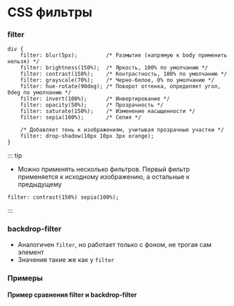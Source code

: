 # CSS фильтры


<!-- xxxxxxxxxxxxxxxxxxxxxxxxxxxxxxxxxxxxxxxxxxxxxxxxxxxxxxx -->
### filter
<!-- xxxxxxxxxxxxxxxxxxxxxxxxxxxxxxxxxxxxxxxxxxxxxxxxxxxxxxx -->
```css:no-line-numbers
div {
	filter: blur(5px);         /* Размытие (напрямую к body применить нельзя) */
	filter: brightness(150%);  /* Яркость, 100% по умолчанию */
	filter: contrast(150%);    /* Контрастность, 100% по умолчанию */
	filter: grayscale(70%);    /* Черно-белое, 0% по умолчанию */
	filter: hue-rotate(90deg); /* Поворот оттенка, определяет угол, 0deg по умолчанию */
	filter: invert(100%);      /* Инвертирование */
	filter: opacity(50%);      /* Прозрачность */
	filter: saturate(150%);    /* Изменение насыщенности */
	filter: sepia(100%);       /* Сепия */

	/* Добавляет тень к изображениям, учитывая прозрачные участки */
	filter: drop-shadow(10px 10px 3px orange); 
}
```

::: tip
- Можно применять несколько фильтров. Первый фильтр применяется к исходному изображению, а остальные к предыдущему
```css:no-line-numbers
filter: contrast(150%) sepia(100%);
```
:::


<!-- xxxxxxxxxxxxxxxxxxxxxxxxxxxxxxxxxxxxxxxxxxxxxxxxxxxxxxx -->
### backdrop-filter
<!-- xxxxxxxxxxxxxxxxxxxxxxxxxxxxxxxxxxxxxxxxxxxxxxxxxxxxxxx -->
- Аналогичен `filter`, но работает только с фоном, не трогая сам элемент
- Значения такие же как у `filter`

<v-two>
<template v-slot:first>

```css:no-line-numbers
div {
	backdrop-filter: blur(10px);
}
```
</template>
<template v-slot:last>

```css:no-line-numbers
div {
	filter: blur(10px);
}
```
</template>
</v-two>


<!-- xxxxxxxxxxxxxxxxxxxxxxxxxxxxxxxxxxxxxxxxxxxxxxxxxxxxxxx -->
### Примеры
<!-- xxxxxxxxxxxxxxxxxxxxxxxxxxxxxxxxxxxxxxxxxxxxxxxxxxxxxxx -->

<!------------------------------------------------------------->
#### Пример сравнения filter и backdrop-filter
<!------------------------------------------------------------->
<v-iframe
	height="350"
	src="https://codepen.io/Sergeenkov/embed/WNQXYyw?height=265&theme-id=dark&default-tab=css,result"
/>
